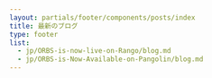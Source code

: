 ```yaml
---
layout: partials/footer/components/posts/index
title: 最新のブログ
type: footer
list:
  - jp/ORBS-is-now-live-on-Rango/blog.md
  - jp/ORBS-is-Now-Available-on-Pangolin/blog.md
---
```

